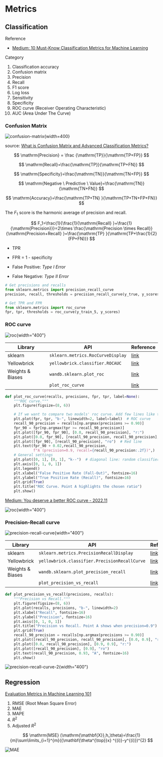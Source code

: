 # Metrics

## Classification

Reference

- [Medium: 10 Must-Know Classification Metrics for Machine Learning](https://towardsdatascience.com/10-must-know-classification-metrics-for-machine-learning-2ce3a4ad256e)

Category

1. Classification accuracy
2. Confusion matrix
3. Precision
4. Recall
5. F1 score
6. Log loss
7. Sensitivity
8. Specificity
9. ROC curve (Receiver Operating Characteristic)
10. AUC (Area Under The Curve)

### Confusion Matrix

![confusion-matrix](imgs/confusion-matrix.png){width=400}

source: [What is Confusion Matrix and Advanced Classification Metrics?](https://manisha-sirsat.blogspot.com/2019/04/confusion-matrix.html)

$$
\mathrm{Precision} = \frac {\mathrm{TP}}{\mathrm{TP+FP}}
$$

$$
\mathrm{Recall}=\frac{\mathrm{TP}}{\mathrm{TP+FN}}
$$

$$
\mathrm{Specificity}=\frac{\mathrm{TN}}{\mathrm{TN+FP}}
$$

$$
\mathrm{Negative \ Predictive \ Value}=\frac{\mathrm{TN}}{\mathrm{TN+FN}}
$$

$$
\mathrm{Accuracy}=\frac{\mathrm{TP+TN} }{\mathrm{TP+TN+FP+FN}}
$$

The $F_1$ score is the harmonic average of precision and recall.

$$
F_1=\frac{1}{\frac{1}{\mathrm{Recall} }+\frac{1}{\mathrm{Precision}}}=2\times \frac{\mathrm{Precision \times Recall}}{\mathrm{Precision+Recall} }=\frac{\mathrm{TP} }{\mathrm{TP+\frac{1}{2}(FP+FN)}}
$$

- TPR
- FPR = 1 - specificity

- False Positive: *Type I Error*
- False Negative: *Type II Error*

```python
# Get precisions and recalls
from sklearn.metrics import precision_recall_curve
precision, recall, thresholds = precision_recall_curve(y_true, y_scores)
```

```python
# Get TPR and FPR
from sklearn.metrics import roc_curve
fpr, tpr, thresholds = roc_curve(y_train_5, y_scores)
```

### ROC curve

![roc](../imgs/roc.png){width="400"}

| Library          | API                               | Reference                                                    |
| ---------------- | --------------------------------- | ------------------------------------------------------------ |
| sklearn          | `sklearn.metrics.RocCurveDisplay` | [link](https://scikit-learn.org/stable/modules/generated/sklearn.metrics.RocCurveDisplay.html) |
| Yellowbrick      | `yellowbrick.classifier.ROCAUC`   | [link](https://www.scikit-yb.org/en/latest/api/classifier/rocauc.html) |
| Weights & Biases | `wandb.sklearn.plot_roc`          | [link](https://docs.wandb.ai/guides/integrations/scikit#roc) |
|                  | `plot_roc_curve`                  | [link](https://github.com/ageron/handson-ml2/blob/master/03_classification.ipynb) |

```python
def plot_roc_curve(recalls, precisions, fpr, tpr, label=None):
    """ROC curve."""
    plt.figure(figsize=(8, 6))

    # If we want to compare two models' roc curve. Add few lines like this.
    plt.plot(fpr, tpr, "b-", linewidth=2, label=label)  # ROC curve
    recall_90_precision = recalls[np.argmax(precisions >= 0.90)]
    fpr_90 = fpr[np.argmax(tpr >= recall_90_precision)]
    plt.plot([fpr_90, fpr_90], [0.0, recall_90_precision], "r:")
    plt.plot([0.0, fpr_90], [recall_90_precision, recall_90_precision], "r:")
    plt.plot([fpr_90], [recall_90_precision], "ro")  # Red line
    plt.text(fpr_90 + 0.02,recall_90_precision,
             f"A (precision=0.9, recall={recall_90_precision:.2f})",)  # Point A
    # General settings
    plt.plot([0, 1], [0, 1], "k--")  # diagonal line: random classifier
    plt.axis([0, 1, 0, 1])
    plt.legend()
    plt.xlabel("False Positive Rate (Fall-Out)", fontsize=16)
    plt.ylabel("True Positive Rate (Recall)", fontsize=16)
    plt.grid(True)
    plt.title("ROC Curve. Point A highlights the chosen ratio")
    plt.show()
```

[Medium: You deserve a better ROC curve - 2022.11](https://towardsdatascience.com/you-deserve-a-better-roc-curve-970617528ce8)

![roc](imgs/roc-better.webp){width="400"}

### Precision-Recall curve

![precision-recall-curve](../imgs/precision-recall-curve-1.png){width="400"}

| Library          | API                                           | Reference                                                    |
| ---------------- | --------------------------------------------- | ------------------------------------------------------------ |
| sklearn          | `sklearn.metrics.PrecisionRecallDisplay`      | [link](https://scikit-learn.org/stable/modules/generated/sklearn.metrics.PrecisionRecallDisplay.html) |
| Yellowbrick      | `yellowbrick.classifier.PrecisionRecallCurve` | [link](https://www.scikit-yb.org/en/latest/api/classifier/prcurve.html) |
| Weights & Biases | `wandb.sklearn.plot_precision_recall`         | [link](https://docs.wandb.ai/guides/integrations/scikit#precision-recall-curve) |
|                  | `plot_precision_vs_recall`                    | [link](https://github.com/ageron/handson-ml2/blob/master/03_classification.ipynb) |

```python
def plot_precision_vs_recall(precisions, recalls):
    """Precision vs Recall."""
    plt.figure(figsize=(8, 6))
    plt.plot(recalls, precisions, "b-", linewidth=2)
    plt.xlabel("Recall", fontsize=16)
    plt.ylabel("Precision", fontsize=16)
    plt.axis([0, 1, 0, 1])
    plt.title("Precision vs Recall. Point A shows when precision=0.9")
    plt.grid(True)
    recall_90_precision = recalls[np.argmax(precisions >= 0.90)]
    plt.plot([recall_90_precision, recall_90_precision], [0.0, 0.9], "r:")
    plt.plot([0.0, recall_90_precision], [0.9, 0.9], "r:")
    plt.plot([recall_90_precision], [0.9], "ro")
    plt.text(recall_90_precision, 0.93, "A", fontsize=16)
    plt.show()
```

![precision-recall-curve-2](../imgs/precision-recall-curve-2.png){width="400"}

## Regression

[Evaluation Metrics in Machine Learning 101](https://medium.com/@anushka.datascoop/evaluation-metrics-in-machine-learning-101-accc3cd35af9)

1. RMSE (Root Mean Square Error)
2. MAE
3. MAPE
4. $R^2$
5. Adjusted $R^2$

$$
\mathrm{MSE} (\mathrm{\mathbf{X}},h_\theta)=\frac{1}{m}\sum\limits_{i=1}^{m}({\mathbf{\theta^{\top}}x} ^{(i)}-y^{(i)})^{2}
$$

![MAE](../imgs/MAE.png)